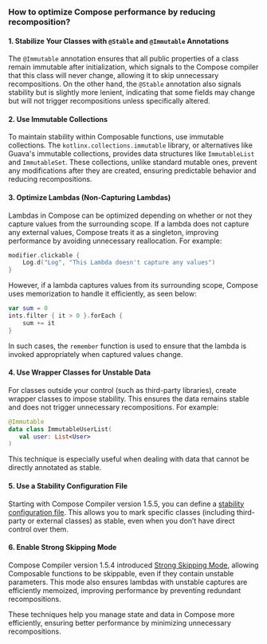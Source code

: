 ### How to optimize Compose performance by reducing recomposition?

#### 1. **Stabilize Your Classes with `@Stable` and `@Immutable` Annotations**

The `@Immutable` annotation ensures that all public properties of a class remain immutable after initialization, which signals to the Compose compiler that this class will never change, allowing it to skip unnecessary recompositions. On the other hand, the `@Stable` annotation also signals stability but is slightly more lenient, indicating that some fields may change but will not trigger recompositions unless specifically altered.

#### 2. **Use Immutable Collections**

To maintain stability within Composable functions, use immutable collections. The `kotlinx.collections.immutable` library, or alternatives like Guava's immutable collections, provides data structures like `ImmutableList` and `ImmutableSet`. These collections, unlike standard mutable ones, prevent any modifications after they are created, ensuring predictable behavior and reducing recompositions.

#### 3. **Optimize Lambdas (Non-Capturing Lambdas)**

Lambdas in Compose can be optimized depending on whether or not they capture values from the surrounding scope. If a lambda does not capture any external values, Compose treats it as a singleton, improving performance by avoiding unnecessary reallocation. For example:
```kotlin
modifier.clickable {
    Log.d("Log", "This Lambda doesn't capture any values")
}
```
However, if a lambda captures values from its surrounding scope, Compose uses memorization to handle it efficiently, as seen below:
```kotlin
var sum = 0
ints.filter { it > 0 }.forEach {
    sum += it
}
```
In such cases, the `remember` function is used to ensure that the lambda is invoked appropriately when captured values change.

#### 4. **Use Wrapper Classes for Unstable Data**

For classes outside your control (such as third-party libraries), create wrapper classes to impose stability. This ensures the data remains stable and does not trigger unnecessary recompositions. For example:

```kotlin
@Immutable
data class ImmutableUserList(
   val user: List<User>
)
```

This technique is especially useful when dealing with data that cannot be directly annotated as stable.

#### 5. **Use a Stability Configuration File**

Starting with Compose Compiler version 1.5.5, you can define a [stability configuration file](https://developer.android.com/develop/ui/compose/performance/stability/fix#configuration-file). This allows you to mark specific classes (including third-party or external classes) as stable, even when you don’t have direct control over them.

#### 6. **Enable Strong Skipping Mode**

Compose Compiler version 1.5.4 introduced [Strong Skipping Mode](https://developer.android.com/develop/ui/compose/performance/stability/strongskipping), allowing Composable functions to be skippable, even if they contain unstable parameters. This mode also ensures lambdas with unstable captures are efficiently memoized, improving performance by preventing redundant recompositions.

These techniques help you manage state and data in Compose more efficiently, ensuring better performance by minimizing unnecessary recompositions.